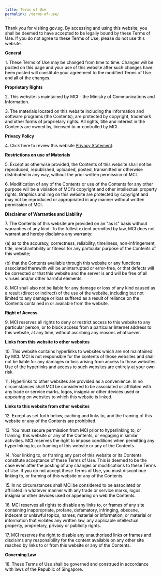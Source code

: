 ```yaml
---
title: Terms of Use
permalink: /terms-of-use/
---
```

<p><span style="color: #000000;">Thank you for visiting gov.sg. By accessing and using this website, you shall be deemed to have accepted to be legally bound by these Terms of Use. If you do not agree to these Terms of Use, please do not use this website.</span></p>
<p><span style="color: #000000;"><strong>General</strong></span></p>
<p><span style="color: #000000;">1. These Terms of Use may be changed from time to time. Changes will be posted on this page and your use of this website after such changes have been posted will constitute your agreement to the modified Terms of Use and all of the changes.</span></p>
<p><span style="color: #000000;"><strong>Proprietary Rights</strong></span></p>
<p><span style="color: #000000;">2. This website is maintained by MCI - the Ministry of Communications and Information.</span></p>
<p><span style="color: #000000;">3. The materials located on this website including the information and software programs (the Contents), are protected by copyright, trademark and other forms of proprietary rights. All rights, title and interest in the Contents are owned by, licensed to or controlled by MCI.</span></p>
<p><span style="color: #000000;"><strong>Privacy Policy</strong></span></p>
<p><span style="color: #000000;">4. Click here to review this website <a style="color: #000000;" href="https://www.gov.sg/privacy-statement" target="_blank">Privacy Statement</a>.</span></p>
<p><span style="color: #000000;"><strong>Restrictions on use of Materials</strong></span></p>
<p><span style="color: #000000;">5. Except as otherwise provided, the Contents of this website shall not be reproduced, republished, uploaded, posted, transmitted or otherwise distributed in any way, without the prior written permission of MCI.</span></p>
<p><span style="color: #000000;">6. Modification of any of the Contents or use of the Contents for any other purpose will be a violation of MCI's copyright and other intellectual property rights. Graphics and img on this website are protected by copyright and may not be reproduced or appropriated in any manner without written permission of MCI.</span></p>
<p><span style="color: #000000;"><strong>Disclaimer of Warranties and Liability</strong></span></p>
<p><span style="color: #000000;">7. The Contents of this website are provided on an "as is" basis without warranties of any kind. To the fullest extent permitted by law, MCI does not warrant and hereby disclaims any warranty:</span></p>
<p><span style="color: #000000;">(a) as to the accuracy, correctness, reliability, timeliness, non-infringement, title, merchantability or fitness for any particular purpose of the Contents of this website;</span></p>
<p><span style="color: #000000;">(b) that the Contents available through this website or any functions associated therewith will be uninterrupted or error-free, or that defects will be corrected or that this website and the server is and will be free of all viruses and/or other harmful elements.</span></p>
<p><span style="color: #000000;">8. MCI shall also not be liable for any damage or loss of any kind caused as a result (direct or indirect) of the use of the website, including but not limited to any damage or loss suffered as a result of reliance on the Contents contained in or available from the website.</span></p>
<p><span style="color: #000000;"><strong>Right of Access</strong></span></p>
<p><span style="color: #000000;">9. MCI reserves all rights to deny or restrict access to this website to any particular person, or to block access from a particular Internet address to this website, at any time, without ascribing any reasons whatsoever.</span></p>
<p><span style="color: #000000;"><strong>Links from this website to other websites</strong></span></p>
<p><span style="color: #000000;">10. This website contains hyperlinks to websites which are not maintained by MCI. MCI is not responsible for the contents of those websites and shall not be liable for any damages or loss arising from access to those websites. Use of the hyperlinks and access to such websites are entirely at your own risk.</span></p>
<p><span style="color: #000000;">11. Hyperlinks to other websites are provided as a convenience. In no circumstances shall MCI be considered to be associated or affiliated with any trade or service marks, logos, insignia or other devices used or appearing on websites to which this website is linked.</span></p>
<p><span style="color: #000000;"><strong>Links to this website from other websites</strong></span></p>
<p><span style="color: #000000;">12. Except as set forth below, caching and links to, and the framing of this website or any of the Contents are prohibited.</span></p>
<p><span style="color: #000000;">13. You must secure permission from MCI prior to hyperlinking to, or framing, this website or any of the Contents, or engaging in similar activities. MCI reserves the right to impose conditions when permitting any hyperlinking to, or framing of this website or any of the Contents.</span></p>
<p><span style="color: #000000;">14. Your linking to, or framing any part of this website or its Contents constitute acceptance of these Terms of Use. This is deemed to be the case even after the posting of any changes or modifications to these Terms of Use. If you do not accept these Terms of Use, you must discontinue linking to, or framing of this website or any of the Contents.</span></p>
<p><span style="color: #000000;">15. In no circumstances shall MCI be considered to be associated or affiliated in whatever manner with any trade or service marks, logos, insignia or other devices used or appearing on web the Contents.</span></p>
<p><span style="color: #000000;">16. MCI reserves all rights to disable any links to, or frames of any site containing inappropriate, profane, defamatory, infringing, obscene, indecent or unlawful topics, names, material or information, or material or information that violates any written law, any applicable intellectual property, proprietary, privacy or publicity rights.</span></p>
<p><span style="color: #000000;">17. MCI reserves the right to disable any unauthorised links or frames and disclaims any responsibility for the content available on any other site reached by links to or from this website or any of the Contents.</span></p>
<p><span style="color: #000000;"><strong>Governing Law</strong></span></p>
<p><span style="color: #000000;">18. These Terms of Use shall be governed and construed in accordance with laws of the Republic of Singapore.</span></p>